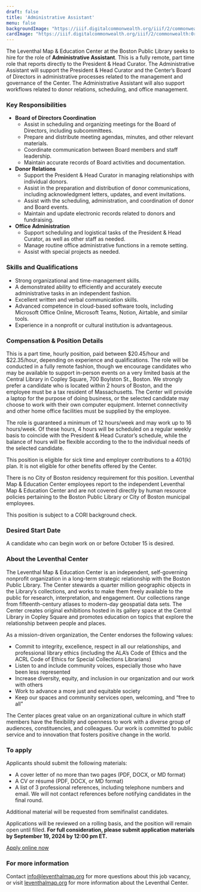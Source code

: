 ```yaml
---
draft: false
title: 'Administrative Assistant'
menu: false
backgroundImage: "https://iiif.digitalcommonwealth.org/iiif/2/commonwealth:0r96fp54z/2154,1509,1185,1071/pct:50/0/default.jpg"
cardImage: "https://iiif.digitalcommonwealth.org/iiif/2/commonwealth:0r96fp54z/2154,1509,1185,1071/pct:50/0/default.jpg"
---
```


The Leventhal Map & Education Center at the Boston Public Library seeks to hire for the role of **Administrative Assistant**. This is a fully remote, part time role that reports directly to the President & Head Curator. The Administrative Assistant will support the President & Head Curator and the Center’s Board of Directors in administrative processes related to the management and governance of the Center. The Administrative Assistant will also support  workflows related to donor relations, scheduling, and office management.

### Key Responsibilities

- **Board of Directors Coordination**
    - Assist in scheduling and organizing meetings for the Board of Directors, including subcommittees.
    - Prepare and distribute meeting agendas, minutes, and other relevant materials.
    - Coordinate communication between Board members and staff leadership.
    - Maintain accurate records of Board activities and documentation.
- **Donor Relations**
    - Support the President & Head Curator in managing relationships with individual donors.
    - Assist in the preparation and distribution of donor communications, including acknowledgment letters, updates, and event invitations.
    - Assist with the scheduling, administration, and coordination of donor and Board events.
    - Maintain and update electronic records related to donors and fundraising.
- **Office Administration**
    - Support scheduling and logistical tasks of the President & Head Curator, as well as other staff as needed.
    - Manage routine office administrative functions in a remote setting.
    - Assist with special projects as needed.

### Skills and Qualifications

- Strong organizational and time-management skills.
- A demonstrated ability to efficiently and accurately execute administrative tasks in an independent fashion.
- Excellent written and verbal communication skills.
- Advanced competence in cloud-based software tools, including Microsoft Office Online, Microsoft Teams, Notion, Airtable, and similar tools.
- Experience in a nonprofit or cultural institution is advantageous.

### Compensation & Position Details

This is a part time, hourly position, paid between $20.45/hour and $22.35/hour, depending on experience and qualifications. The role will be conducted in a fully remote fashion, though we encourage candidates who may be available to support in-person events on a very limited basis at the Central Library in Copley Square, 700 Boylston St., Boston. We strongly prefer a candidate who is located within 2 hours of Boston, and the employee must be a tax resident of Massachusetts. The Center will provide a laptop for the purpose of doing business, or the selected candidate may choose to work with their own computer equipment. Internet connectivity and other home office facilities must be supplied by the employee.

The role is guaranteed a minimum of 12 hours/week and may work up to 16 hours/week. Of these hours, 4 hours will be scheduled on a regular weekly basis to coincide with the President & Head Curator’s schedule, while the balance of hours will be flexible according to the to the individual needs of the selected candidate.

This position is eligible for sick time and employer contributions to a 401(k) plan. It is not eligible for other benefits offered by the Center.

There is no City of Boston residency requirement for this position. Leventhal Map & Education Center employees report to the independent Leventhal Map & Education Center and are not covered directly by human resource policies pertaining to the Boston Public Library or City of Boston municipal employees.

This position is subject to a CORI background check.

### Desired Start Date

A candidate who can begin work on or before October 15 is desired.

### About the Leventhal Center

The Leventhal Map & Education Center is an independent, self-governing nonprofit organization in a long-term strategic relationship with the Boston Public Library. The Center stewards a quarter million geographic objects in the Library’s collections, and works to make them freely available to the public for research, interpretation, and engagement. Our collections range from fifteenth-century atlases to modern-day geospatial data sets. The Center creates original exhibitions hosted in its gallery space at the Central Library in Copley Square and promotes education on topics that explore the relationship between people and places.

As a mission-driven organization, the Center endorses the following values:

- Commit to integrity, excellence, respect in all our relationships, and professional library ethics (including the ALA’s Code of Ethics and the ACRL Code of Ethics for Special Collections Librarians)
- Listen to and include community voices, especially those who have been less represented
- Increase diversity, equity, and inclusion in our organization and our work with others
- Work to advance a more just and equitable society
- Keep our spaces and community services open, welcoming, and “free to all”

The Center places great value on an organizational culture in which staff members have the flexibility and openness to work with a diverse group of audiences, constituencies, and colleagues. Our work is committed to public service and to innovation that fosters positive change in the world.

### To apply

Applicants should submit the following materials:

- A cover letter of no more than two pages (PDF, DOCX, or MD format)
- A CV or résumé (PDF, DOCX, or MD format)
- A list of 3 professional references, including telephone numbers and email. We will not contact references before notifying candidates in the final round.

Additional material will be requested from semifinalist candidates.

Applications will be reviewed on a rolling basis, and the position will remain open until filled. **For full consideration, please submit application materials by September 19, 2024 by 12:00 pm ET.**

<a href="https://tally.so/r/mVVYW6" class="btn btn-lg btn-primary-outline">Apply online now</a>

### For more information

Contact [info@leventhalmap.org](mailto:info@leventhalmap.org) for more questions about this job vacancy, or visit [leventhalmap.org](https://leventhalmap.org/) for more information about the Leventhal Center.

